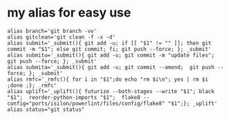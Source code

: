 # my alias for easy use
	alias branch='git branch -vv'
	alias gitclean='git clean -f -x -d'
	alias submit='_submit(){ git add -u; if [[ "$1" != "" ]]; then git commit -m "$1"; else git commit; fi; git push --force; }; _submit'
	alias submitu='_submit(){ git add -u; git commit -m "update files";  git push --force; }; _submit'
	alias submita='_submit(){ git add -u; git commit --amend;  git push --force; }; _submit'
	alias rmfc='_rmfc(){ for i in "$1";do echo "rm $i\n"; yes | rm $i ;done ;}; _rmfc'
	alias uplift='_uplift(){ futurize --both-stages --write "$1"; black "$1";  reorder-python-imports "$1";  flake8 --config="ports/isilon/powerlint/files/config/flake8" "$1";}; _uplift'
	alias status="git status"